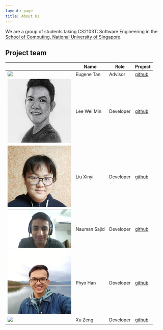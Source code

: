```yaml
---
layout: page
title: About Us
---
```


We are a group of students taking CS2103T: Software Engineering in the [School of Computing, National University of Singapore](http://www.comp.nus.edu.sg).


## Project team

|  | Name | Role | Project |
|---|---|---|---|
|<img src="https://avatars3.githubusercontent.com/u/40591060?s=400&u=4b5102975b010a42d7115cdb111d622c85ef729c&v=4" width="200px">| Eugene Tan| Advisor | [github](https://github.com/eugenetyc) |
|<img src="images/about-us-images/wei_min.jpg" width="200px">|Lee Wei Min| Developer | [github](https://github.com/leeweiminsg) |
|<img src="images/about-us-images/xinyi.jpg" width="200px">|Liu Xinyi| Developer | [github](https://github.com/Liu-2001) |
|<img src="images/about-us-images/nauman.jpg" width="200px">|Nauman Sajid| Developer | [github](https://github.com/Nauman-S) |
|<img src="images/about-us-images/phyo_han.jpg" width="200px">|Phyo Han| Developer | [github](https://github.com/Nahoyhp/) |
|<img src="images/about-us-images/zeng_xu" width="200px">|Xu Zeng| Developer | [github](https://github.com/Royxuzeng) |
